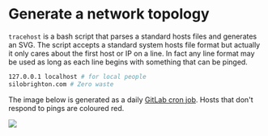 # Generate a network topology

`tracehost` is a bash script that parses a standard hosts files and generates
an SVG. The script accepts a standard system hosts file format but actually it
only cares about the first host or IP on a line. In fact any line format may be
used as long as each line begins with something that can be pinged.

```bash
127.0.0.1 localhost # for local people
silobrighton.com # Zero waste
```

The image below is generated as a daily [GitLab cron
job](https://gitlab.com/deanturpin/tracehost). Hosts that don't respond to
pings are coloured red.

![](https://germs.dev/hosts.svg)

